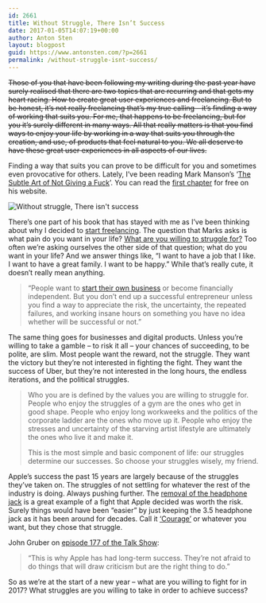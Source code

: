```yaml
---
id: 2661
title: Without Struggle, There Isn’t Success
date: 2017-01-05T14:07:19+00:00
author: Anton Sten
layout: blogpost
guid: https://www.antonsten.com/?p=2661
permalink: /without-struggle-isnt-success/
---
```

~~Those of you that have been following my writing during the past year have surely realised that there are two topics that are recurring and that gets my heart racing. How to create great user experiences and freelancing. But to be honest, it’s not really freelancing that’s my true calling &#8211; it’s finding a way of working that suits you. For me, that happens to be freelancing, but for you it’s surely different in many ways. All that really matters is that you find ways to enjoy your life by working in a way that suits you through the creation, and use, of products that feel natural to you. We all deserve to have these great user experiences in all aspects of our lives.~~

Finding a way that suits you can prove to be difficult for you and sometimes even provocative for others. Lately, I’ve been reading Mark Manson’s ‘<a href="https://www.amazon.com/Subtle-Art-Not-Giving-Counterintuitive/dp/0062457713/ref=as_li_ss_tl?ie=UTF8&#038;qid=1468352752&#038;sr=8-1-fkmr0&#038;keywords=subtle+art+of+not+giving+a+fuck&#038;linkCode=sl1&#038;tag=entsblo-20&#038;linkId=a81bfe2b59e0df18b29f6d08a6c2db00" target="_blank">The Subtle Art of Not Giving a Fuck</a>’. You can read the <a href="https://markmanson.net/not-giving-a-fuck" target="_blank">first chapter</a> for free on his website.

![Without struggle, There isn't success](../images/blog/tim_optimized.png)

There’s one part of his book that has stayed with me as I’ve been thinking about why I decided to <a href="https://masteringfreelance.com" target="_blank">start freelancing</a>. The question that Marks asks is what pain do you want in your life? <a href="https://markmanson.net/question" target="_blank">What are you willing to struggle for?</a> Too often we’re asking ourselves the other side of that question; what do you want in your life? And we answer things like, “I want to have a job that I like. I want to have a great family. I want to be happy.” While that’s really cute, it doesn’t really mean anything.

> “People want to <a href="https://markmanson.net/33-things-every-aspiring-entrepreneur-should-know" target="_blank">start their own business</a> or become financially independent. But you don’t end up a successful entrepreneur unless you find a way to appreciate the risk, the uncertainty, the repeated failures, and working insane hours on something you have no idea whether will be successful or not.”

The same thing goes for businesses and digital products. Unless you’re willing to take a gamble &#8211; to risk it all &#8211; your chances of succeeding, to be polite, are slim. Most people want the reward, not the struggle. They want the victory but they’re not interested in fighting the fight. They want the success of Uber, but they’re not interested in the long hours, the endless iterations, and the political struggles.

> Who you are is defined by the values you are willing to struggle for. People who enjoy the struggles of a gym are the ones who get in good shape. People who enjoy long workweeks and the politics of the corporate ladder are the ones who move up it. People who enjoy the stresses and uncertainty of the starving artist lifestyle are ultimately the ones who live it and make it.
>
> This is the most simple and basic component of life: our struggles determine our successes. So choose your struggles wisely, my friend.

Apple’s success the past 15 years are largely because of the struggles they’ve taken on. The struggles of not settling for whatever the rest of the industry is doing. Always pushing further. The <a href="https://www.antonsten.com/apple/" target="_blank">removal of the headphone jack</a> is a great example of a fight that Apple decided was worth the risk. Surely things would have been “easier” by just keeping the 3.5 headphone jack as it has been around for decades. Call it <a href="http://www.theverge.com/2016/9/7/12838024/apple-iphone-7-plus-headphone-jack-removal-courage" target="_blank">‘Courage’</a> or whatever you want, but they chose that struggle.

John Gruber on <a href="http://daringfireball.net/thetalkshow/" target="_blank">episode 177 of the Talk Show</a>:

> &#8220;This is why Apple has had long-term success. They&#8217;re not afraid to do things that will draw criticism but are the right thing to do.&#8221;

So as we’re at the start of a new year &#8211; what are you willing to fight for in 2017? What struggles are you willing to take in order to achieve success?
